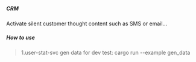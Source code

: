 ##### CRM
Activate silent customer thought content such as SMS or email...


##### How to use
> 1.user-stat-svc
>    gen data for dev test:  cargo run --example gen_data
